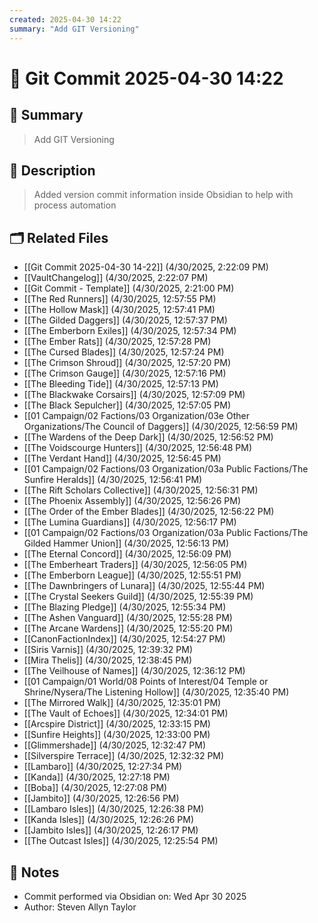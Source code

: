 ```yaml
---
created: 2025-04-30 14:22
summary: "Add GIT Versioning"
---
```


# 🔖 Git Commit 2025-04-30 14:22

## 📌 Summary
> Add GIT Versioning

## 📝 Description
> Added version commit information inside Obsidian to help with process automation

## 🗂 Related Files
- [[Git Commit 2025-04-30 14-22]] (4/30/2025, 2:22:09 PM)
- [[VaultChangelog]] (4/30/2025, 2:22:07 PM)
- [[Git Commit - Template]] (4/30/2025, 2:21:00 PM)
- [[The Red Runners]] (4/30/2025, 12:57:55 PM)
- [[The Hollow Mask]] (4/30/2025, 12:57:41 PM)
- [[The Gilded Daggers]] (4/30/2025, 12:57:37 PM)
- [[The Emberborn Exiles]] (4/30/2025, 12:57:34 PM)
- [[The Ember Rats]] (4/30/2025, 12:57:28 PM)
- [[The Cursed Blades]] (4/30/2025, 12:57:24 PM)
- [[The Crimson Shroud]] (4/30/2025, 12:57:20 PM)
- [[The Crimson Gauge]] (4/30/2025, 12:57:16 PM)
- [[The Bleeding Tide]] (4/30/2025, 12:57:13 PM)
- [[The Blackwake Corsairs]] (4/30/2025, 12:57:09 PM)
- [[The Black Sepulcher]] (4/30/2025, 12:57:05 PM)
- [[01 Campaign/02 Factions/03 Organization/03e Other Organizations/The Council of Daggers]] (4/30/2025, 12:56:59 PM)
- [[The Wardens of the Deep Dark]] (4/30/2025, 12:56:52 PM)
- [[The Voidscourge Hunters]] (4/30/2025, 12:56:48 PM)
- [[The Verdant Hand]] (4/30/2025, 12:56:45 PM)
- [[01 Campaign/02 Factions/03 Organization/03a Public Factions/The Sunfire Heralds]] (4/30/2025, 12:56:41 PM)
- [[The Rift Scholars Collective]] (4/30/2025, 12:56:31 PM)
- [[The Phoenix Assembly]] (4/30/2025, 12:56:26 PM)
- [[The Order of the Ember Blades]] (4/30/2025, 12:56:22 PM)
- [[The Lumina Guardians]] (4/30/2025, 12:56:17 PM)
- [[01 Campaign/02 Factions/03 Organization/03a Public Factions/The Gilded Hammer Union]] (4/30/2025, 12:56:13 PM)
- [[The Eternal Concord]] (4/30/2025, 12:56:09 PM)
- [[The Emberheart Traders]] (4/30/2025, 12:56:05 PM)
- [[The Emberborn League]] (4/30/2025, 12:55:51 PM)
- [[The Dawnbringers of Lunara]] (4/30/2025, 12:55:44 PM)
- [[The Crystal Seekers Guild]] (4/30/2025, 12:55:39 PM)
- [[The Blazing Pledge]] (4/30/2025, 12:55:34 PM)
- [[The Ashen Vanguard]] (4/30/2025, 12:55:28 PM)
- [[The Arcane Wardens]] (4/30/2025, 12:55:20 PM)
- [[CanonFactionIndex]] (4/30/2025, 12:54:27 PM)
- [[Siris Varnis]] (4/30/2025, 12:39:32 PM)
- [[Mira Thelis]] (4/30/2025, 12:38:45 PM)
- [[The Veilhouse of Names]] (4/30/2025, 12:36:12 PM)
- [[01 Campaign/01 World/08 Points of Interest/04 Temple or Shrine/Nysera/The Listening Hollow]] (4/30/2025, 12:35:40 PM)
- [[The Mirrored Walk]] (4/30/2025, 12:35:01 PM)
- [[The Vault of Echoes]] (4/30/2025, 12:34:01 PM)
- [[Arcspire District]] (4/30/2025, 12:33:15 PM)
- [[Sunfire Heights]] (4/30/2025, 12:33:00 PM)
- [[Glimmershade]] (4/30/2025, 12:32:47 PM)
- [[Silverspire Terrace]] (4/30/2025, 12:32:32 PM)
- [[Lambaro]] (4/30/2025, 12:27:34 PM)
- [[Kanda]] (4/30/2025, 12:27:18 PM)
- [[Boba]] (4/30/2025, 12:27:08 PM)
- [[Jambito]] (4/30/2025, 12:26:56 PM)
- [[Lambaro Isles]] (4/30/2025, 12:26:38 PM)
- [[Kanda Isles]] (4/30/2025, 12:26:26 PM)
- [[Jambito Isles]] (4/30/2025, 12:26:17 PM)
- [[The Outcast Isles]] (4/30/2025, 12:25:54 PM)

## 🧾 Notes
- Commit performed via Obsidian on: Wed Apr 30 2025
- Author: Steven Allyn Taylor

